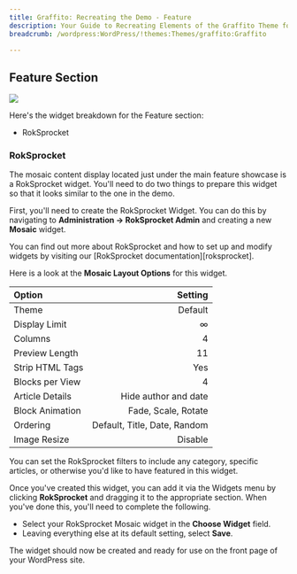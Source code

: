 ```yaml
---
title: Graffito: Recreating the Demo - Feature
description: Your Guide to Recreating Elements of the Graffito Theme for WordPress
breadcrumb: /wordpress:WordPress/!themes:Themes/graffito:Graffito

---
```


Feature Section
-----
![][demo3]

Here's the widget breakdown for the Feature section:

* RokSprocket

### RokSprocket
The mosaic content display located just under the main feature showcase is a RokSprocket widget. You'll need to do two things to prepare this widget so that it looks similar to the one in the demo.

First, you'll need to create the RokSprocket Widget. You can do this by navigating to **Administration -> RokSprocket Admin** and creating a new **Mosaic** widget. 

You can find out more about RokSprocket and how to set up and modify widgets by visiting our [RokSprocket documentation][roksprocket].

Here is a look at the **Mosaic Layout Options** for this widget.

| Option          |                      Setting |  
| :-------------- | ---------------------------: |  
| Theme           |                      Default |  
| Display Limit   |                            ∞ |  
| Columns         |                            4 |  
| Preview Length  |                           11 |  
| Strip HTML Tags |                          Yes |  
| Blocks per View |                            4 |  
| Article Details |         Hide author and date |  
| Block Animation |          Fade, Scale, Rotate |  
| Ordering        | Default, Title, Date, Random |  
| Image Resize    |                      Disable |  

You can set the RokSprocket filters to include any category, specific articles, or otherwise you'd like to have featured in this widget.

Once you've created this widget, you can add it via the Widgets menu by clicking **RokSprocket** and dragging it to the appropriate section. When you've done this, you'll need to complete the following.

* Select your RokSprocket Mosaic widget in the **Choose Widget** field.
* Leaving everything else at its default setting, select **Save**.

The widget should now be created and ready for use on the front page of your WordPress site.

[demo3]: assets/wp_graffito_demo_3.jpeg